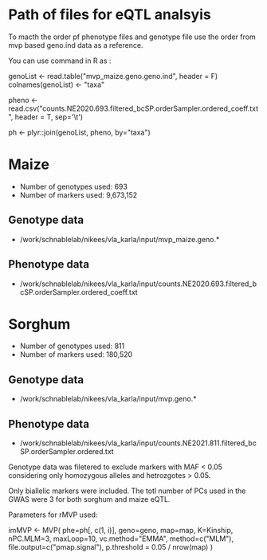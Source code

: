 
# Path of files for eQTL analsyis

To macth the order pf phenotype files and genotype file use the order from mvp based geno.ind data as a reference. 

You can use command in R as :

genoList <- read.table("mvp_maize.geno.geno.ind", header = F)
colnames(genoList) <- "taxa"

pheno <- read.csv("counts.NE2020.693.filtered_bcSP.orderSampler.ordered_coeff.txt", header = T, sep='\t')

ph <- plyr::join(genoList, pheno, by="taxa")

# Maize

- Number of genotypes used: 693
- Number of markers used: 9,673,152

## Genotype data

- /work/schnablelab/nikees/vla_karla/input/mvp_maize.geno.*

##  Phenotype data

- /work/schnablelab/nikees/vla_karla/input/counts.NE2020.693.filtered_bcSP.orderSampler.ordered_coeff.txt

# Sorghum

- Number of genotypes used: 811
- Number of markers used: 180,520

## Genotype data

-  /work/schnablelab/nikees/vla_karla/input/mvp.geno.*

## Phenotype data

- /work/schnablelab/nikees/vla_karla/input/counts.NE2021.811.filtered_bcSP.orderSampler.ordered.txt

Genotype data was filetered to exclude markers with MAF < 0.05 considering only homozygous alleles and hetrozgotes > 0.05.

Only biallelic markers were included. The totl number of PCs used in the GWAS were 3 for both sorghum and maize eQTL. 

Parameters for rMVP used:

imMVP <- MVP(
    phe=ph[, c(1, i)],
    geno=geno,
    map=map,
    K=Kinship,
    nPC.MLM=3,
    maxLoop=10,
    vc.method="EMMA",
    method=c("MLM"),
    file.output=c("pmap.signal"),
    p.threshold = 0.05 / nrow(map)
  )
